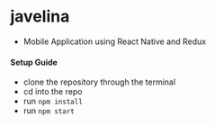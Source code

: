 # javelina* Mobile Application using React Native and Redux#### Setup Guide* clone the repository through the terminal* cd into the repo* run `npm install`* run `npm start`